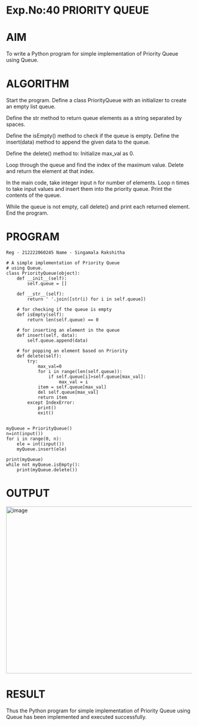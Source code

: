 # Exp.No:40 PRIORITY QUEUE
# AIM
To write a Python program for simple implementation of Priority Queue using Queue.

# ALGORITHM
Start the program. Define a class PriorityQueue with an initializer to create an empty list queue.

Define the str method to return queue elements as a string separated by spaces.

Define the isEmpty() method to check if the queue is empty. Define the insert(data) method to append the given data to the queue.

Define the delete() method to: Initialize max_val as 0.

Loop through the queue and find the index of the maximum value. Delete and return the element at that index.

In the main code, take integer input n for number of elements. Loop n times to take input values and insert them into the priority queue. Print the contents of the queue.

While the queue is not empty, call delete() and print each returned element. End the program.

# PROGRAM
~~~
Reg - 212222060245 Name - Singamala Rakshitha

# A simple implementation of Priority Queue
# using Queue.
class PriorityQueue(object):
	def __init__(self):
		self.queue = []

	def __str__(self):
		return ' '.join([str(i) for i in self.queue])

	# for checking if the queue is empty
	def isEmpty(self):
		return len(self.queue) == 0

	# for inserting an element in the queue
	def insert(self, data):
		self.queue.append(data)

	# for popping an element based on Priority
	def delete(self):
	    try:
	        max_val=0
	        for i in range(len(self.queue)):
	            if self.queue[i]>self.queue[max_val]:
	                max_val = i
	        item = self.queue[max_val]
	        del self.queue[max_val]
	        return item
	    except IndexError:
	        print()
	        exit()
	   

myQueue = PriorityQueue()
n=int(input())	
for i in range(0, n):
    ele = int(input())
    myQueue.insert(ele)
	
print(myQueue)		
while not myQueue.isEmpty():
	print(myQueue.delete())
~~~
# OUTPUT
<img width="1195" height="452" alt="image" src="https://github.com/user-attachments/assets/a46e5e77-19ac-4043-87f7-4b6f6862e828" />

# RESULT
Thus the Python program for simple implementation of Priority Queue using Queue has been implemented and executed successfully.
